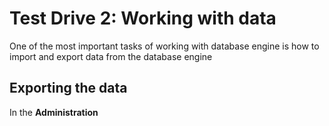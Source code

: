 # Test Drive 2: Working with data

One of the most important tasks of working with database engine is how to import and export data from the database engine

## Exporting the data

In the **Administration**
